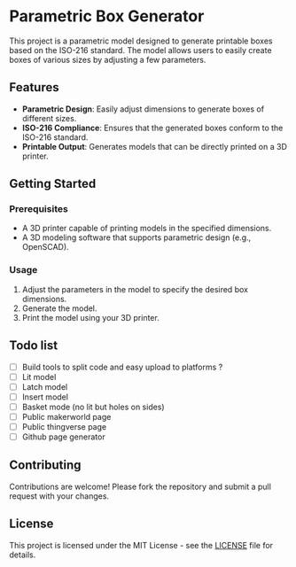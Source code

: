 # Parametric Box Generator

This project is a parametric model designed to generate printable boxes based on the ISO-216 standard. The model allows users to easily create boxes of various sizes by adjusting a few parameters.

## Features

- **Parametric Design**: Easily adjust dimensions to generate boxes of different sizes.
- **ISO-216 Compliance**: Ensures that the generated boxes conform to the ISO-216 standard.
- **Printable Output**: Generates models that can be directly printed on a 3D printer.

## Getting Started

### Prerequisites

- A 3D printer capable of printing models in the specified dimensions.
- A 3D modeling software that supports parametric design (e.g., OpenSCAD).

### Usage

1. Adjust the parameters in the model to specify the desired box dimensions.
2. Generate the model.
3. Print the model using your 3D printer.

## Todo list

- [ ] Build tools to split code and easy upload to platforms ?
- [ ] Lit model
- [ ] Latch model
- [ ] Insert model
- [ ] Basket mode (no lit but holes on sides)
- [ ] Public makerworld page
- [ ] Public thingverse page
- [ ] Github page generator

## Contributing

Contributions are welcome! Please fork the repository and submit a pull request with your changes.

## License

This project is licensed under the MIT License - see the [LICENSE](LICENSE) file for details.
